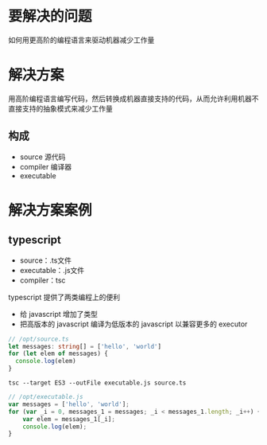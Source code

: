 # 要解决的问题

如何用更高阶的编程语言来驱动机器减少工作量

# 解决方案

用高阶编程语言编写代码，然后转换成机器直接支持的代码，从而允许利用机器不直接支持的抽象模式来减少工作量

## 构成

* source 源代码
* compiler 编译器
* executable

# 解决方案案例

## typescript

* source：.ts文件
* executable：.js文件
* compiler：tsc

typescript 提供了两类编程上的便利

* 给 javascript 增加了类型
* 把高版本的 javascript 编译为低版本的 javascript 以兼容更多的 executor

```typescript
// /opt/source.ts
let messages: string[] = ['hello', 'world'] 
for (let elem of messages) {
  console.log(elem)
}
```

```
tsc --target ES3 --outFile executable.js source.ts
```

```js
// /opt/executable.js
var messages = ['hello', 'world']; 
for (var _i = 0, messages_1 = messages; _i < messages_1.length; _i++) {
    var elem = messages_1[_i];
    console.log(elem);
}
```
